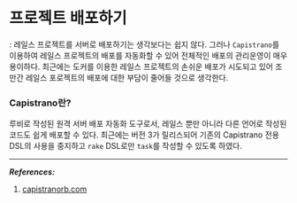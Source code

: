 # 프로젝트 배포하기

: 레일스 프로젝트를 서버로 배포하기는 생각보다는 쉽지 않다. 그러나 `Capistrano`를 이용하여 레일스 프로젝트의 배포를 자동화할 수 있어 전체적인 배포의 관리운영이 매우 용이하다. 최근에는 도커를 이용한 레일스 프로젝트의 손쉬운 배포가 시도되고 있어 조만간 레일스 포로젝트의 배포에 대한 부담이 줄어들 것으로 생각한다.

### Capistrano란?

루비로 작성된 원격 서버 배포 자동화 도구로서, 레일스 뿐만 아니라 다른 언어로 작성된 코드도 쉽게 배포할 수 있다. 최근에는 버전 3가 릴리스되어 기존의 Capistrano 전용 DSL의 사용을 중지하고 `rake` DSL로만 `task`를 작성할 수 있도록 하였다.


---

_**References:**_

1. [capistranorb.com](http://capistranorb.com)
